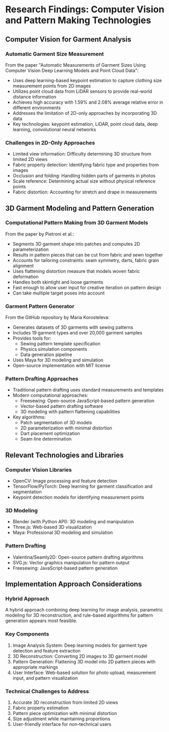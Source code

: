 # Research Findings: Computer Vision and Pattern Making Technologies

## Computer Vision for Garment Analysis

### Automatic Garment Size Measurement
From the paper "Automatic Measurements of Garment Sizes Using Computer Vision Deep Learning Models and Point Cloud Data":

- Uses deep learning-based keypoint estimation to capture clothing size measurement points from 2D images
- Utilizes point cloud data from LiDAR sensors to provide real-world distance information
- Achieves high accuracy with 1.59% and 2.08% average relative error in different environments
- Addresses the limitation of 2D-only approaches by incorporating 3D data
- Key technologies: keypoint estimation, LiDAR, point cloud data, deep learning, convolutional neural networks

### Challenges in 2D-Only Approaches
- Limited view information: Difficulty determining 3D structure from limited 2D views
- Fabric property detection: Identifying fabric type and properties from images
- Occlusion and folding: Handling hidden parts of garments in photos
- Scale reference: Determining actual size without physical reference points
- Fabric distortion: Accounting for stretch and drape in measurements

## 3D Garment Modeling and Pattern Generation

### Computational Pattern Making from 3D Garment Models
From the paper by Pietroni et al.:

- Segments 3D garment shape into patches and computes 2D parameterization
- Results in pattern pieces that can be cut from fabric and sewn together
- Accounts for tailoring constraints: seam symmetry, darts, fabric grain alignment
- Uses flattening distortion measure that models woven fabric deformation
- Handles both skintight and loose garments
- Fast enough to allow user input for creative iteration on pattern design
- Can take multiple target poses into account

### Garment Pattern Generator
From the GitHub repository by Maria Korosteleva:

- Generates datasets of 3D garments with sewing patterns
- Includes 19 garment types and over 20,000 garment samples
- Provides tools for:
  - Sewing pattern template specification
  - Physics simulation components
  - Data generation pipeline
- Uses Maya for 3D modeling and simulation
- Open-source implementation with MIT license

### Pattern Drafting Approaches

- Traditional pattern drafting uses standard measurements and templates
- Modern computational approaches:
  - Freesewing: Open-source JavaScript-based pattern generation
  - Vector-based pattern drafting software
  - 3D modeling with pattern flattening capabilities
- Key algorithms:
  - Patch segmentation of 3D models
  - 2D parameterization with minimal distortion
  - Dart placement optimization
  - Seam line determination

## Relevant Technologies and Libraries

### Computer Vision Libraries
- OpenCV: Image processing and feature detection
- TensorFlow/PyTorch: Deep learning for garment classification and segmentation
- Keypoint detection models for identifying measurement points

### 3D Modeling
- Blender (with Python API): 3D modeling and manipulation
- Three.js: Web-based 3D visualization
- Maya: Professional 3D modeling and simulation

### Pattern Drafting
- Valentina/Seamly2D: Open-source pattern drafting algorithms
- SVG.js: Vector graphics manipulation for pattern output
- Freesewing: JavaScript-based pattern generation

## Implementation Approach Considerations

### Hybrid Approach
A hybrid approach combining deep learning for image analysis, parametric modeling for 3D reconstruction, and rule-based algorithms for pattern generation appears most feasible.

### Key Components
1. Image Analysis System: Deep learning models for garment type detection and feature extraction
2. 3D Reconstruction: Converting 2D images to 3D garment model
3. Pattern Generation: Flattening 3D model into 2D pattern pieces with appropriate markings
4. User Interface: Web-based solution for photo upload, measurement input, and pattern visualization

### Technical Challenges to Address
1. Accurate 3D reconstruction from limited 2D views
2. Fabric property estimation
3. Pattern piece optimization with minimal distortion
4. Size adjustment while maintaining proportions
5. User-friendly interface for non-technical users
